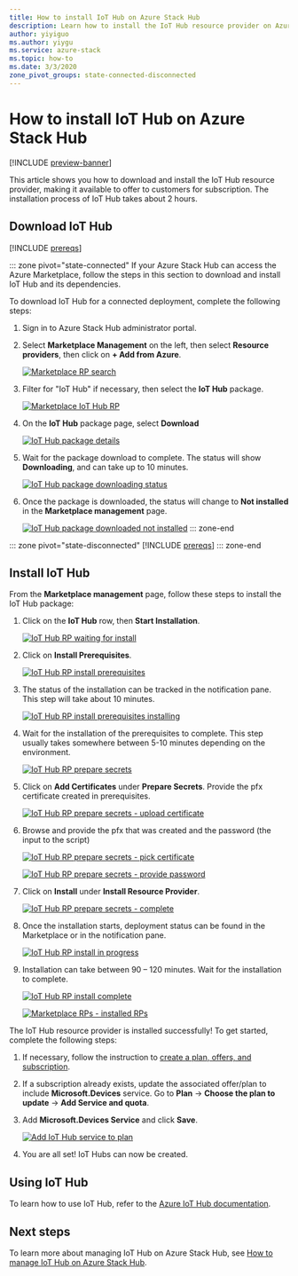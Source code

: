 ```yaml
---
title: How to install IoT Hub on Azure Stack Hub
description: Learn how to install the IoT Hub resource provider on Azure Stack Hub.
author: yiyiguo
ms.author: yiygu
ms.service: azure-stack
ms.topic: how-to
ms.date: 3/3/2020 
zone_pivot_groups: state-connected-disconnected
---
```


# How to install IoT Hub on Azure Stack Hub

[!INCLUDE [preview-banner](../includes/iot-hub-preview.md)]

This article shows you how to download and install the IoT Hub resource provider, making it available to offer to customers for subscription. The installation process of IoT Hub takes about 2 hours.

## Download IoT Hub

[!INCLUDE [prereqs](../includes/resource-provider-va-package-download-common.md)]

<!-- ### Connected Scenario -->
::: zone pivot="state-connected"
If your Azure Stack Hub can access the Azure Marketplace, follow the steps in this section to download and install IoT Hub and its dependencies. 

To download IoT Hub for a connected deployment, complete the following steps:

1. Sign in to Azure Stack Hub administrator portal. 
2. Select **Marketplace Management** on the left, then select **Resource providers**, then click on **+ Add from Azure**.

    [![Marketplace RP search](media/iot-hub-rp-install/marketplace-rp-add-from-azure.png)](media/iot-hub-rp-install/marketplace-rp-add-from-azure.png#lightbox)

3. Filter for "IoT Hub" if necessary, then select the **IoT Hub** package.

    [![Marketplace IoT Hub RP](../operator/media/iot-hub-rp-install/download1.png)](../operator/media/iot-hub-rp-install/download1.png#lightbox)

4. On the **IoT Hub** package page, select **Download**

    [![IoT Hub package details](../operator/media/iot-hub-rp-install/download2.png)](../operator/media/iot-hub-rp-install/download2.png#lightbox)

5. Wait for the package download to complete. The status will show **Downloading**, and can take up to 10 minutes.

    [![IoT Hub package downloading status](../operator/media/iot-hub-rp-install/download3.png)](../operator/media/iot-hub-rp-install/download3.png#lightbox)

6. Once the package is downloaded, the status will change to **Not installed** in the **Marketplace management** page.

    [![IoT Hub package downloaded not installed](../operator/media/iot-hub-rp-install/download4.png)](../operator/media/iot-hub-rp-install/download4.png#lightbox)
::: zone-end

<!-- ### Disconnected or partially connected scenario -->
::: zone pivot="state-disconnected"
[!INCLUDE [prereqs](../includes/resource-provider-va-package-download-disconnected.md)]
::: zone-end

## Install IoT Hub

From the **Marketplace management** page, follow these steps to install the IoT Hub package:

1. Click on the **IoT Hub** row, then **Start Installation**.

    [![IoT Hub RP waiting for install](../operator/media/iot-hub-rp-install/install1.png)](../operator/media/iot-hub-rp-install/install1.png#lightbox)

2. Click on **Install Prerequisites**.

    [![IoT Hub RP install prerequisites](../operator/media/iot-hub-rp-install/install2.png)](../operator/media/iot-hub-rp-install/install2.png#lightbox)

3. The status of the installation can be tracked in the notification pane. This step will take about 10 minutes.

    [![IoT Hub RP install prerequisites installing](../operator/media/iot-hub-rp-install/install3.png)](../operator/media/iot-hub-rp-install/install3.png#lightbox)

4. Wait for the installation of the prerequisites to complete. This step usually takes somewhere between 5-10 minutes depending on the environment.

    [![IoT Hub RP prepare secrets](../operator/media/iot-hub-rp-install/install4.png)](../operator/media/iot-hub-rp-install/install4.png#lightbox)

5. Click on **Add Certificates** under **Prepare Secrets**. Provide the pfx certificate created in prerequisites.

    [![IoT Hub RP prepare secrets - upload certificate](../operator/media/iot-hub-rp-install/install5.png)](../operator/media/iot-hub-rp-install/install5.png#lightbox)

6. Browse and provide the pfx that was created and the password (the input to the script)

    [![IoT Hub RP prepare secrets - pick certificate](../operator/media/iot-hub-rp-install/install6.png)](../operator/media/iot-hub-rp-install/install6.png#lightbox)

    [![IoT Hub RP prepare secrets - provide password](../operator/media/iot-hub-rp-install/install61.png)](../operator/media/iot-hub-rp-install/install61.png#lightbox)

7. Click on **Install** under **Install Resource Provider**.

    [![IoT Hub RP prepare secrets - complete](../operator/media/iot-hub-rp-install/install7.png)](../operator/media/iot-hub-rp-install/install7.png#lightbox)

8. Once the installation starts, deployment status can be found in the Marketplace or in the notification pane.

    [![IoT Hub RP install in progress](../operator/media/iot-hub-rp-install/install8.png)](../operator/media/iot-hub-rp-install/install8.png#lightbox)

9. Installation can take between 90 – 120 minutes. Wait for the installation to complete.

    [![IoT Hub RP install complete](../operator/media/iot-hub-rp-install/install91.png)](../operator/media/iot-hub-rp-install/install91.png#lightbox)

    [![Marketplace RPs - installed RPs](../operator/media/iot-hub-rp-install/install92.png)](../operator/media/iot-hub-rp-install/install92.png#lightbox)

The IoT Hub resource provider is installed successfully! To get started, complete the following steps:

1. If necessary, follow the instruction to [create a plan, offers, and subscription](./service-plan-offer-subscription-overview.md).

2. If a subscription already exists, update the associated offer/plan to include **Microsoft.Devices** service. Go to **Plan** -> **Choose the plan to update** -> **Add Service and quota**.

3. Add **Microsoft.Devices Service** and click **Save**.

    [![Add IoT Hub service to plan](../operator/media/iot-hub-rp-install/pd2.png)](../operator/media/iot-hub-rp-install/pd2.png#lightbox)

4. You are all set! IoT Hubs can now be created.

## Using IoT Hub

To learn how to use IoT Hub, refer to the [Azure IoT Hub documentation](/azure/iot-hub).

## Next steps

To learn more about managing IoT Hub on Azure Stack Hub, see [How to manage IoT Hub on Azure Stack Hub](iot-hub-rp-manage.md).